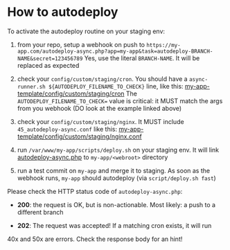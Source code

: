 # How to autodeploy

To activate the autodeploy routine on your staging env:

1. from your repo, setup a webhook on push to 
   `https://my-app.com/autodeploy-async.php?app=my-app&task=autodeploy-BRANCH-NAME&secret=123456789`
   Yes, use the literal `BRANCH-NAME`. It will be replaced as expected
   
1. check your `config/custom/staging/cron`. 
   You should have a `async-runner.sh ${AUTODEPLOY_FILENAME_TO_CHECK}` line, like this:
   [my-app-template/config/custom/staging/cron](https://github.com/TurboLabIt/webstackup/blob/master/my-app-template/config/custom/staging/cron)
   The `AUTODEPLOY_FILENAME_TO_CHECK=` value is critical: it MUST match the args from you webhook
   (DO look at the example linked above)
   
1. check your `config/custom/staging/nginx`.
   It MUST include `45_autodeploy-async.conf` like this:
   [my-app-template/config/custom/staging/nginx.conf](https://github.com/TurboLabIt/webstackup/blob/master/my-app-template/config/custom/staging/nginx.conf)
   
1. run `/var/www/my-app/scripts/deploy.sh` on your staging env. It will link
   [autodeploy-async.php](https://github.com/TurboLabIt/webstackup/blob/master/script/php-pages/autodeploy-async.php)
   to `my-app/<webroot>` directory
   
1. run a test commit on `my-app` and merge it to staging.
   As soon as the webhook runs, `my-app` should autodeploy (via `script/deploy.sh fast`)


Please check the HTTP status code of `autodeploy-async.php`:

* **200**: the request is OK, but is non-actionable.
   Most likely: a push to a different branch

* **202**: The request was accepted! If a matching cron
   exists, it will run
   
40x and 50x are errors. Check the response body for an hint!
